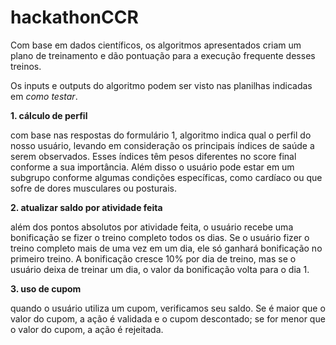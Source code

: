 # hackathonCCR

Com base em dados científicos, os algoritmos apresentados criam um plano de treinamento e dão pontuação para a execução frequente desses treinos.

Os inputs e outputs do algoritmo podem ser visto nas planilhas indicadas em *como testar*.

**1. cálculo de perfil**

com base nas respostas do formulário 1,  algoritmo indica qual o perfil do nosso usuário, levando em consideração os principais índices de saúde a serem observados. Esses índices têm pesos diferentes no score final conforme a sua importância. Além disso o usuário pode estar em um subgrupo conforme algumas condições específicas, como cardíaco ou que sofre de dores musculares ou posturais.

**2. atualizar saldo por atividade feita**

além dos pontos absolutos por atividade feita, o usuário recebe uma bonificação se fizer o treino completo todos os dias. Se o usuário fizer o treino completo mais de uma vez em um dia, ele só ganhará bonificação no primeiro treino. A bonificação cresce 10% por dia de treino, mas se o usuário deixa de treinar um dia, o valor da bonificação volta para o dia 1.

**3. uso de cupom**

quando o usuário utiliza um cupom, verificamos seu saldo. Se é maior que o valor do cupom, a ação é validada e o cupom descontado; se for menor que o valor do cupom, a ação é rejeitada.
